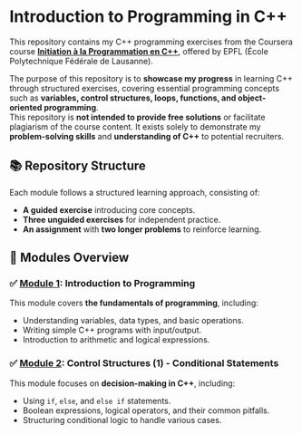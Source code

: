 # Introduction to Programming in C++

This repository contains my C++ programming exercises from the Coursera course [**Initiation à la Programmation en C++**](https://www.coursera.org/learn/initiation-programmation-cpp), offered by EPFL (École Polytechnique Fédérale de Lausanne).  

The purpose of this repository is to **showcase my progress** in learning C++ through structured exercises, covering essential programming concepts such as **variables, control structures, loops, functions, and object-oriented programming**.  
This repository is **not intended to provide free solutions** or facilitate plagiarism of the course content. It exists solely to demonstrate my **problem-solving skills** and **understanding of C++** to potential recruiters.  

## 📚 Repository Structure  
Each module follows a structured learning approach, consisting of:  
- **A guided exercise** introducing core concepts.  
- **Three unguided exercises** for independent practice.  
- **An assignment** with **two longer problems** to reinforce learning.  

## 📘 Modules Overview  

### ✅ [Module 1](Module1): Introduction to Programming  
This module covers **the fundamentals of programming**, including:  
- Understanding variables, data types, and basic operations.  
- Writing simple C++ programs with input/output.  
- Introduction to arithmetic and logical expressions.  

### ✅ [Module 2](Module2): Control Structures (1) - Conditional Statements  
This module focuses on **decision-making in C++**, including:  
- Using `if`, `else`, and `else if` statements.  
- Boolean expressions, logical operators, and their common pitfalls.  
- Structuring conditional logic to handle various cases.   
